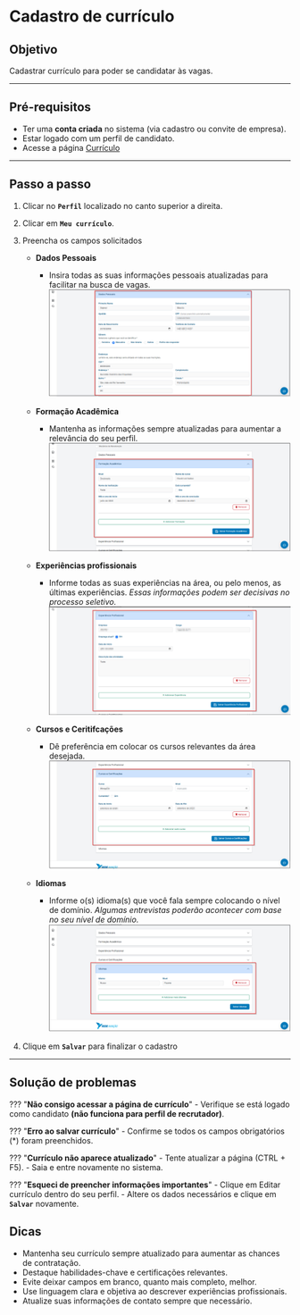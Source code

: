# <i data-lucide="check" class="icon-lg"></i> Cadastro de currículo

## <i data-lucide="target" class="icon-lg"></i> Objetivo

Cadastrar currículo para poder se candidatar às vagas.

---

## <i data-lucide="square-check" class="icon-lg"></i> Pré-requisitos

- Ter uma **conta criada** no sistema (via cadastro ou convite de empresa).
- Estar logado com um perfil de candidato.
- Acesse a página [Currículo](https://redeaviacao.com.br/dashboard/curr%C3%ADculo)

---

## <i data-lucide="notebook-pen" class="icon-lg"></i> Passo a passo

1. Clicar no **``Perfil``** localizado no canto superior a direita.

2. Clicar em **``Meu currículo``**.

3. Preencha os campos solicitados 

    - **Dados Pessoais** 
        - Insira todas as suas informações pessoais atualizadas para facilitar na busca de vagas.
        ![Tela de curriculo](../imagens/Cadastro-curriculo/dados-pessoais.png)
    
    - **Formação Acadêmica**
        - Mantenha as informações sempre atualizadas para aumentar a relevância do seu perfil.
        ![Tela de curriculo](../imagens/Cadastro-curriculo/formacao-academica.png)
    
    - **Experiências profissionais**
        - Informe todas as suas experiências na área, ou pelo menos, as últimas experiências. _Essas informações podem ser decisivas no processo seletivo._
        ![Tela de curriculo](../imagens/Cadastro-curriculo/experiencia-profissional.png)

    - **Cursos e Ceritifcações**
        - Dê preferência em colocar os cursos relevantes da área desejada.
        ![Tela de curriculo](../imagens/Cadastro-curriculo/cursos-certificacoes.png)

    - **Idiomas**
        - Informe o(s) idioma(s) que você fala sempre colocando o nível de domínio. _Algumas entrevistas poderão acontecer com base no seu nível de domínio._
        ![Tela de curriculo](../imagens/Cadastro-curriculo/Idiomas.png)     

4. Clique em **``Salvar``** para finalizar o cadastro

---

## <i data-lucide="wrench" class="icon-lg"></i> Solução de problemas

??? "**Não consigo acessar a página de currículo**"
    - Verifique se está logado como candidato **(não funciona para perfil de recrutador)**.

??? "**Erro ao salvar currículo**"
    - Confirme se todos os campos obrigatórios (*) foram preenchidos.

<!-- - Se estiver anexando arquivos, verifique se o formato e o tamanho são permitidos (ex.: PDF até 5MB). -->

??? "**Currículo não aparece atualizado**"
    - Tente atualizar a página (CTRL + F5).
    - Saia e entre novamente no sistema.

??? "**Esqueci de preencher informações importantes**"
    - Clique em Editar currículo dentro do seu perfil.
    - Altere os dados necessários e clique em **``Salvar``** novamente.

## <i data-lucide="lightbulb" class="icon-dica"></i> Dicas

- Mantenha seu currículo sempre atualizado para aumentar as chances de contratação.
- Destaque habilidades-chave e certificações relevantes.
- Evite deixar campos em branco, quanto mais completo, melhor.
- Use linguagem clara e objetiva ao descrever experiências profissionais.
- Atualize suas informações de contato sempre que necessário.

